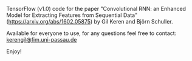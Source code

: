 TensorFlow (v1.0) code for the paper "Convolutional RNN: an Enhanced Model for Extracting Features from Sequential Data" (https://arxiv.org/abs/1602.05875) by Gil Keren and Björn Schuller.

Available for everyone to use, for any questions feel free to contact: kerengil@fim.uni-passau.de

Enjoy!

